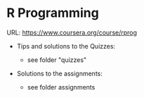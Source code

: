 R Programming
========

URL: https://www.coursera.org/course/rprog

* Tips and solutions to the Quizzes:
	* see folder "quizzes"


* Solutions to the assignments:
	* see folder assignments


